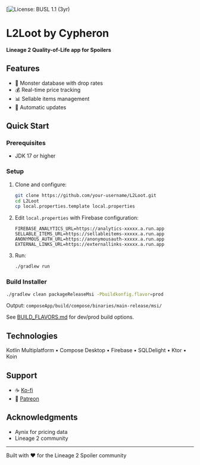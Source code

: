 [![License: BUSL 1.1 (3yr)](https://mariadb.com/bsl11/)

# L2Loot by Cypheron

**Lineage 2 Quality-of-Life app for Spoilers**

## Features

- 🎯 Monster database with drop rates
- 💰 Real-time price tracking
- 📊 Sellable items management
- 🔄 Automatic updates

## Quick Start

### Prerequisites
- JDK 17 or higher

### Setup

1. Clone and configure:
   ```bash
   git clone https://github.com/your-username/L2Loot.git
   cd L2Loot
   cp local.properties.template local.properties
   ```

2. Edit `local.properties` with Firebase configuration:
   ```properties
   FIREBASE_ANALYTICS_URL=https://analytics-xxxxx.a.run.app
   SELLABLE_ITEMS_URL=https://sellableitems-xxxxx.a.run.app
   ANONYMOUS_AUTH_URL=https://anonymousauth-xxxxx.a.run.app
   EXTERNAL_LINKS_URL=https://externallinks-xxxxx.a.run.app
   ```

3. Run:
   ```bash
   ./gradlew run
   ```

### Build Installer

```bash
./gradlew clean packageReleaseMsi -Pbuildkonfig.flavor=prod
```

Output: `composeApp/build/compose/binaries/main-release/msi/`

See [BUILD_FLAVORS.md](BUILD_FLAVORS.md) for dev/prod build options.

## Technologies

Kotlin Multiplatform • Compose Desktop • Firebase • SQLDelight • Ktor • Koin

## Support

- ☕ [Ko-fi](https://ko-fi.com/cypheron)
- 🎉 [Patreon](https://patreon.com/Cypheron?utm_medium=unknown&utm_source=join_link&utm_campaign=creatorshare_creator&utm_content=copyLink)

## Acknowledgments

- Aynix for pricing data
- Lineage 2 community

---

Built with ❤️ for the Lineage 2 Spoiler community

